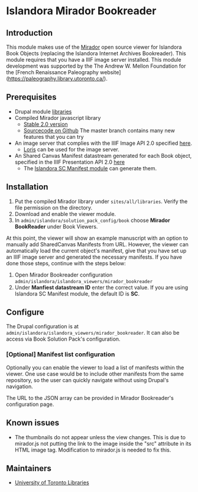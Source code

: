 # Islandora Mirador Bookreader

## Introduction

This module makes use of the [Mirador](https://github.com/IIIF/mirador) open source viewer for Islandora Book Objects (replacing the Islandora Internet Archives Bookreader). This module requires that you have a IIIF image server installed. This module development was supported by the The Andrew W. Mellon Foundation for the [French Renaissance Paleography website] (https://paleography.library.utoronto.ca/).

## Prerequisites

* Drupal module [libraries](https://www.drupal.org/project/libraries)
* Compiled Mirador javascript library
  * [Stable 2.0 version](https://github.com/IIIF/mirador/releases)
  * [Sourcecode on Github](http://iiif.github.io/mirador/) The master branch contains many new features that you can try
* An image server that complies with the IIIF Image API 2.0 specified [here](http://iiif.io/api/image/2.0/).
  * [Loris](https://github.com/loris-imageserver/loris) can be used for the image server.
* An Shared Canvas Manifest datastream generated for each Book object, specified in the IIIF Presentation API 2.0 [here](http://iiif.io/api/presentation/2.0/#primary-resource-types)
  * The [Islandora SC Manifest module](https://github.com/utlib/islandora_sc_manifest) can generate them.

## Installation

1. Put the compiled Mirador library under `sites/all/libraries`. Verify the file permission on the directory.
2. Download and enable the viewer module.
3. In `admin/islandora/solution_pack_config/book` choose **Mirador BookReader** under Book Viewers.

At this point, the viewer will show an example manuscript with an option to manually add SharedCanvas Manifests from URL.
However, the viewer can automatically load the current object's manifest, give that you have set up an IIIF image server and generated the necessary manifests. If you have done those steps, continue with the steps below:

1. Open Mirador Bookreader configuration `admin/islandora/islandora_viewers/mirador_bookreader`
2. Under **Manfiest datastream ID** enter the correct value. If you are using Islandora SC Manifest module, the default ID is **SC**.

## Configure

The Drupal configuration is at `admin/islandora/islandora_viewers/mirador_bookreader`. It can also be access via Book Solution Pack's configuration.

### [Optional] Manifest list configuration

Optionally you can enable the viewer to load a list of manifests within the viewer. One use case would be to include other manifests from the same repository, so the user can quickly navigate without using Drupal's navigation. 

The URL to the JSON array can be provided in Mirador Bookreader's configuration page.

## Known issues

* The thumbnails do not appear unless the view changes. This is due to mirador.js not putting the link to the image inside the "src" attribute in its HTML image tag. Modification to mirador.js is needed to fix this. 

## Maintainers

* [University of Toronto Libraries](https://github.com/utlib)

